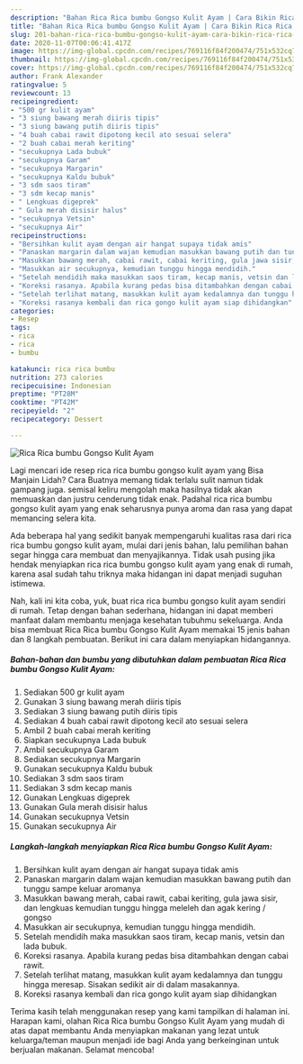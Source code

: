 ```yaml
---
description: "Bahan Rica Rica bumbu Gongso Kulit Ayam | Cara Bikin Rica Rica bumbu Gongso Kulit Ayam Yang Lezat Sekali"
title: "Bahan Rica Rica bumbu Gongso Kulit Ayam | Cara Bikin Rica Rica bumbu Gongso Kulit Ayam Yang Lezat Sekali"
slug: 201-bahan-rica-rica-bumbu-gongso-kulit-ayam-cara-bikin-rica-rica-bumbu-gongso-kulit-ayam-yang-lezat-sekali
date: 2020-11-07T00:06:41.417Z
image: https://img-global.cpcdn.com/recipes/769116f84f200474/751x532cq70/rica-rica-bumbu-gongso-kulit-ayam-foto-resep-utama.jpg
thumbnail: https://img-global.cpcdn.com/recipes/769116f84f200474/751x532cq70/rica-rica-bumbu-gongso-kulit-ayam-foto-resep-utama.jpg
cover: https://img-global.cpcdn.com/recipes/769116f84f200474/751x532cq70/rica-rica-bumbu-gongso-kulit-ayam-foto-resep-utama.jpg
author: Frank Alexander
ratingvalue: 5
reviewcount: 13
recipeingredient:
- "500 gr kulit ayam"
- "3 siung bawang merah diiris tipis"
- "3 siung bawang putih diiris tipis"
- "4 buah cabai rawit dipotong kecil ato sesuai selera"
- "2 buah cabai merah keriting"
- "secukupnya Lada bubuk"
- "secukupnya Garam"
- "secukupnya Margarin"
- "secukupnya Kaldu bubuk"
- "3 sdm saos tiram"
- "3 sdm kecap manis"
- " Lengkuas digeprek"
- " Gula merah disisir halus"
- "secukupnya Vetsin"
- "secukupnya Air"
recipeinstructions:
- "Bersihkan kulit ayam dengan air hangat supaya tidak amis"
- "Panaskan margarin dalam wajan kemudian masukkan bawang putih dan tunggu sampe keluar aromanya"
- "Masukkan bawang merah, cabai rawit, cabai keriting, gula jawa sisir, dan lengkuas kemudian tunggu hingga meleleh dan agak kering / gongso"
- "Masukkan air secukupnya, kemudian tunggu hingga mendidih."
- "Setelah mendidih maka masukkan saos tiram, kecap manis, vetsin dan lada bubuk."
- "Koreksi rasanya. Apabila kurang pedas bisa ditambahkan dengan cabai rawit."
- "Setelah terlihat matang, masukkan kulit ayam kedalamnya dan tunggu hingga meresap. Sisakan sedikit air di dalam masakannya."
- "Koreksi rasanya kembali dan rica gongo kulit ayam siap dihidangkan"
categories:
- Resep
tags:
- rica
- rica
- bumbu

katakunci: rica rica bumbu 
nutrition: 273 calories
recipecuisine: Indonesian
preptime: "PT28M"
cooktime: "PT42M"
recipeyield: "2"
recipecategory: Dessert

---
```



![Rica Rica bumbu Gongso Kulit Ayam](https://img-global.cpcdn.com/recipes/769116f84f200474/751x532cq70/rica-rica-bumbu-gongso-kulit-ayam-foto-resep-utama.jpg)

Lagi mencari ide resep rica rica bumbu gongso kulit ayam yang Bisa Manjain Lidah? Cara Buatnya memang tidak terlalu sulit namun tidak gampang juga. semisal keliru mengolah maka hasilnya tidak akan memuaskan dan justru cenderung tidak enak. Padahal rica rica bumbu gongso kulit ayam yang enak seharusnya punya aroma dan rasa yang dapat memancing selera kita.



Ada beberapa hal yang sedikit banyak mempengaruhi kualitas rasa dari rica rica bumbu gongso kulit ayam, mulai dari jenis bahan, lalu pemilihan bahan segar hingga cara membuat dan menyajikannya. Tidak usah pusing jika hendak menyiapkan rica rica bumbu gongso kulit ayam yang enak di rumah, karena asal sudah tahu triknya maka hidangan ini dapat menjadi suguhan istimewa.


Nah, kali ini kita coba, yuk, buat rica rica bumbu gongso kulit ayam sendiri di rumah. Tetap dengan bahan sederhana, hidangan ini dapat memberi manfaat dalam membantu menjaga kesehatan tubuhmu sekeluarga. Anda bisa membuat Rica Rica bumbu Gongso Kulit Ayam memakai 15 jenis bahan dan 8 langkah pembuatan. Berikut ini cara dalam menyiapkan hidangannya.

<!--inarticleads1-->

##### Bahan-bahan dan bumbu yang dibutuhkan dalam pembuatan Rica Rica bumbu Gongso Kulit Ayam:

1. Sediakan 500 gr kulit ayam
1. Gunakan 3 siung bawang merah diiris tipis
1. Sediakan 3 siung bawang putih diiris tipis
1. Sediakan 4 buah cabai rawit dipotong kecil ato sesuai selera
1. Ambil 2 buah cabai merah keriting
1. Siapkan secukupnya Lada bubuk
1. Ambil secukupnya Garam
1. Sediakan secukupnya Margarin
1. Gunakan secukupnya Kaldu bubuk
1. Sediakan 3 sdm saos tiram
1. Sediakan 3 sdm kecap manis
1. Gunakan  Lengkuas digeprek
1. Gunakan  Gula merah disisir halus
1. Gunakan secukupnya Vetsin
1. Gunakan secukupnya Air




<!--inarticleads2-->

##### Langkah-langkah menyiapkan Rica Rica bumbu Gongso Kulit Ayam:

1. Bersihkan kulit ayam dengan air hangat supaya tidak amis
1. Panaskan margarin dalam wajan kemudian masukkan bawang putih dan tunggu sampe keluar aromanya
1. Masukkan bawang merah, cabai rawit, cabai keriting, gula jawa sisir, dan lengkuas kemudian tunggu hingga meleleh dan agak kering / gongso
1. Masukkan air secukupnya, kemudian tunggu hingga mendidih.
1. Setelah mendidih maka masukkan saos tiram, kecap manis, vetsin dan lada bubuk.
1. Koreksi rasanya. Apabila kurang pedas bisa ditambahkan dengan cabai rawit.
1. Setelah terlihat matang, masukkan kulit ayam kedalamnya dan tunggu hingga meresap. Sisakan sedikit air di dalam masakannya.
1. Koreksi rasanya kembali dan rica gongo kulit ayam siap dihidangkan




Terima kasih telah menggunakan resep yang kami tampilkan di halaman ini. Harapan kami, olahan Rica Rica bumbu Gongso Kulit Ayam yang mudah di atas dapat membantu Anda menyiapkan makanan yang lezat untuk keluarga/teman maupun menjadi ide bagi Anda yang berkeinginan untuk berjualan makanan. Selamat mencoba!
